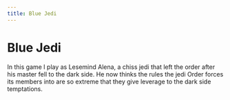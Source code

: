 ```yaml
---
title: Blue Jedi
---
```


# Blue Jedi

In this game I play as Lesemind Alena, a chiss jedi that left the order after his master fell to the dark side. He now thinks the rules the jedi Order forces its members into are so extreme that they give leverage to the dark side temptations.
